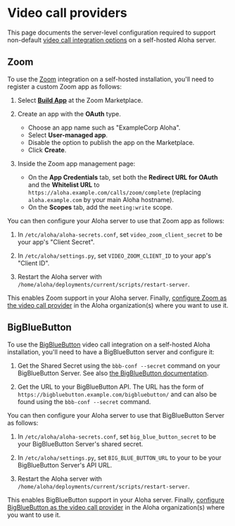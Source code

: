 # Video call providers

This page documents the server-level configuration required to support
non-default [video call integration
options](https://aloha.com/help/start-a-call) on a self-hosted Aloha
server.

## Zoom

To use the [Zoom](https://zoom.us) integration on a self-hosted
installation, you'll need to register a custom Zoom app as follows:

1. Select [**Build App**](https://marketplace.zoom.us/develop/create)
   at the Zoom Marketplace.

1. Create an app with the **OAuth** type.

   - Choose an app name such as "ExampleCorp Aloha".
   - Select **User-managed app**.
   - Disable the option to publish the app on the Marketplace.
   - Click **Create**.

1. Inside the Zoom app management page:

   - On the **App Credentials** tab, set both the **Redirect URL for
     OAuth** and the **Whitelist URL** to
     `https://aloha.example.com/calls/zoom/complete` (replacing
     `aloha.example.com` by your main Aloha hostname).
   - On the **Scopes** tab, add the `meeting:write` scope.

You can then configure your Aloha server to use that Zoom app as
follows:

1. In `/etc/aloha/aloha-secrets.conf`, set `video_zoom_client_secret`
   to be your app's "Client Secret".

1. In `/etc/aloha/settings.py`, set `VIDEO_ZOOM_CLIENT_ID` to your
   app's "Client ID".

1. Restart the Aloha server with
   `/home/aloha/deployments/current/scripts/restart-server`.

This enables Zoom support in your Aloha server. Finally, [configure
Zoom as the video call
provider](https://aloha.com/help/start-a-call) in the Aloha
organization(s) where you want to use it.

## BigBlueButton

To use the [BigBlueButton](https://bigbluebutton.org/) video call
integration on a self-hosted Aloha installation, you'll need to have a
BigBlueButton server and configure it:

1. Get the Shared Secret using the `bbb-conf --secret` command on your
   BigBlueButton Server. See also [the BigBlueButton
   documentation](https://docs.bigbluebutton.org/admin/customize.html#extract-the-shared-secret).

2. Get the URL to your BigBlueButton API. The URL has the form of
   `https://bigbluebutton.example.com/bigbluebutton/` and can also be
   found using the `bbb-conf --secret` command.

You can then configure your Aloha server to use that BigBlueButton
Server as follows:

1. In `/etc/aloha/aloha-secrets.conf`, set `big_blue_button_secret`
   to be your BigBlueButton Server's shared secret.

2. In `/etc/aloha/settings.py`, set `BIG_BLUE_BUTTON_URL` to your
   to be your BigBlueButton Server's API URL.

3. Restart the Aloha server with
   `/home/aloha/deployments/current/scripts/restart-server`.

This enables BigBlueButton support in your Aloha server. Finally, [configure
BigBlueButton as the video call
provider](https://aloha.com/help/start-a-call) in the Aloha
organization(s) where you want to use it.
